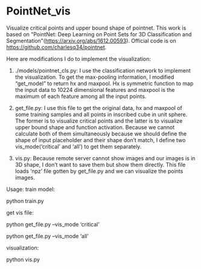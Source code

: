 # PointNet_vis
Visualize critical points and upper bound shape of pointnet.
This work is based on "PointNet: Deep Learning on Point Sets for 3D Classification and Segmentation"(https://arxiv.org/abs/1612.00593). Official code is on https://github.com/charlesq34/pointnet.

Here are modifications I do to implement the visualization:
1. ./models/pointnet_cls.py: I use the classification network to implement the visualization. To get the max-pooling information, I modified “get_model” to return hx and maxpool. Hx is symmetric function to map the input data to 10224 dimensional features and maxpool is the maximum of each feature among all the input points. 

2. get_file.py: I use this file to get the original data, hx and maxpool of some training samples and all points in inscribed cube in unit sphere. The former is to visualize critical points and the latter is to visualize upper bound shape and function activation. Because we cannot calculate both of them simultaneously because we should define the shape of input placeholder and their shape don’t match, I define two vis_mode(‘critical’ and ‘all’) to get them separately. 

3. vis.py: Because remote server cannot show images and our images is in 3D shape, I don’t want to save them but show them directly. This file loads ‘npz’ file gotten by get_file.py and we can visualize the points images.

Usage: 
train model: 

python train.py 

get vis file: 

python get_file.py –vis_mode ‘critical’ 

python get_file.py –vis_mode ‘all’ 

visualization: 

python vis.py
